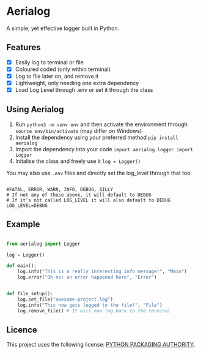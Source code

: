 # Aerialog

A simple, yet effective logger built in Python.

## Features

- [x] Easily log to terminal or file
- [x] Coloured coded (only within terminal)
- [x] Log to file later on, and remove it
- [x] Lightweight, only needing one extra dependency
- [x] Load Log Level through .env or set it through the class

## Using Aerialog

1.  Run `python3 -m venv env` and then activate the environment through `source env/bin/activate` (may differ on Windows)
2.  Install the dependency using your preferred method `pip install aerialog`
3.  Import the dependency into your code `import aerialog.logger import Logger`
4.  Initalise the class and freely use it `log = Logger()`

You may also use `.env` files and directly set the log_level through that too

```env

#FATAL, ERROR, WARN, INFO, DEBUG, SILLY
# If not any of those above, it will default to DEBUG
# If it's not called LOG_LEVEL it will also default to DEBUG
LOG_LEVEL=DEBUG
```


## Example

```python

from aerialog import Logger

log = Logger()

def main():
    log.info("This is a really interesting info message!", "Main")
    log.error("Oh no! an error happened here", "Error")


def file_setup():
    log.set_file("awesome-project.log")
    log.info("This now gets logged to the file!", "File")
    log.remove_file() # It will now log back to the terminal
```

## Licence
This project uses the following license: [PYTHON PACKAGING AUTHORITY](https://github.com/devtomos/aerialog/blob/main/LICENSE.md).